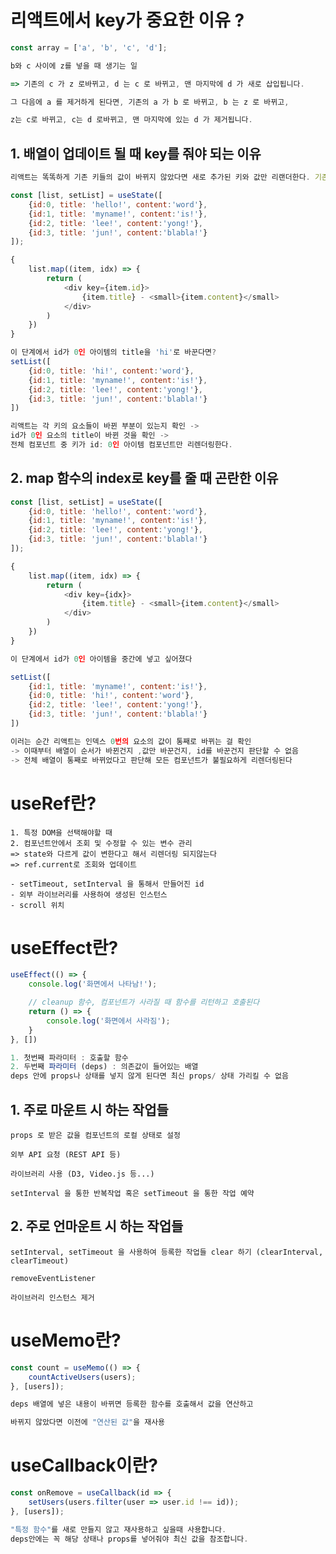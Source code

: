 # 리액트에서 key가 중요한 이유 ?

```js
const array = ['a', 'b', 'c', 'd'];

b와 c 사이에 z를 넣을 때 생기는 일

=> 기존의 c 가 z 로바뀌고, d 는 c 로 바뀌고, 맨 마지막에 d 가 새로 삽입됩니다.

그 다음에 a 를 제거하게 된다면, 기존의 a 가 b 로 바뀌고, b 는 z 로 바뀌고,

z는 c로 바뀌고, c는 d 로바뀌고, 맨 마지막에 있는 d 가 제거됩니다.
```

## 1. 배열이 업데이트 될 때 key를 줘야 되는 이유

```js
리액트는 똑똑하게 기존 키들의 값이 바뀌지 않았다면 새로 추가된 키와 값만 리랜더한다. 기존 키의 값이 변경됐다면 그 키의 값만 리렌더링 된다.

const [list, setList] = useState([
    {id:0, title: 'hello!', content:'word'},
    {id:1, title: 'myname!', content:'is!'},
    {id:2, title: 'lee!', content:'yong!'},
    {id:3, title: 'jun!', content:'blabla!'}
]);

{
    list.map((item, idx) => {
        return (
            <div key={item.id}>
                {item.title} - <small>{item.content}</small>
            </div>
        )
    })
}

이 단계에서 id가 0인 아이템의 title을 'hi'로 바꾼다면?
setList([
    {id:0, title: 'hi!', content:'word'},
    {id:1, title: 'myname!', content:'is!'},
    {id:2, title: 'lee!', content:'yong!'},
    {id:3, title: 'jun!', content:'blabla!'}
])

리액트는 각 키의 요소들이 바뀐 부분이 있는지 확인 ->
id가 0인 요소의 title이 바뀐 것을 확인 ->
전체 컴포넌트 중 키가 id: 0인 아이템 컴포넌트만 리렌더링한다.
```

## 2. map 함수의 index로 key를 줄 때 곤란한 이유

```js
const [list, setList] = useState([
    {id:0, title: 'hello!', content:'word'},
    {id:1, title: 'myname!', content:'is!'},
    {id:2, title: 'lee!', content:'yong!'},
    {id:3, title: 'jun!', content:'blabla!'}
]);

{
    list.map((item, idx) => {
        return (
            <div key={idx}>
                {item.title} - <small>{item.content}</small>
            </div>
        )
    })
}

이 단계에서 id가 0인 아이템을 중간에 넣고 싶어졌다

setList([
    {id:1, title: 'myname!', content:'is!'},
    {id:0, title: 'hi!', content:'word'},
    {id:2, title: 'lee!', content:'yong!'},
    {id:3, title: 'jun!', content:'blabla!'}
])

이러는 순간 리액트는 인덱스 0번의 요소의 값이 통째로 바뀌는 걸 확인
-> 이때부터 배열이 순서가 바뀐건지 ,값만 바꾼건지, id를 바꾼건지 판단할 수 없음
-> 전체 배열이 통째로 바뀌었다고 판단해 모든 컴포넌트가 불필요하게 리렌더링된다
```

# useRef란?

    1. 특정 DOM을 선택해야할 때
    2. 컴포넌트안에서 조회 및 수정할 수 있는 변수 관리
    => state와 다르게 값이 변한다고 해서 리렌더링 되지않는다
    => ref.current로 조회와 업데이트

    - setTimeout, setInterval 을 통해서 만들어진 id
    - 외부 라이브러리를 사용하여 생성된 인스턴스
    - scroll 위치

# useEffect란?

```jsx
useEffect(() => {
    console.log('화면에서 나타남!');

    // cleanup 함수, 컴포넌트가 사라질 때 함수를 리턴하고 호출된다
    return () => {
        console.log('화면에서 사라짐');
    }
}, [])

1. 첫번째 파라미터 : 호출할 함수
2. 두번째 파라미터 (deps) : 의존값이 들어있는 배열
deps 안에 props나 상태를 넣지 않게 된다면 최신 props/ 상태 가리킬 수 없음
```

## 1. 주로 마운트 시 하는 작업들

    props 로 받은 값을 컴포넌트의 로컬 상태로 설정

    외부 API 요청 (REST API 등)

    라이브러리 사용 (D3, Video.js 등...)

    setInterval 을 통한 반복작업 혹은 setTimeout 을 통한 작업 예약

## 2. 주로 언마운트 시 하는 작업들

    setInterval, setTimeout 을 사용하여 등록한 작업들 clear 하기 (clearInterval, clearTimeout)

    removeEventListener

    라이브러리 인스턴스 제거

# useMemo란?

```jsx
const count = useMemo(() => {
    countActiveUsers(users);
}, [users]);

deps 배열에 넣은 내용이 바뀌면 등록한 함수를 호출해서 값을 연산하고

바뀌지 않았다면 이전에 "연산된 값"을 재사용
```

# useCallback이란?

```jsx
const onRemove = useCallback(id => {
    setUsers(users.filter(user => user.id !== id));
}, [users]);

"특정 함수"를 새로 만들지 않고 재사용하고 싶을때 사용합니다.
deps안에는 꼭 해당 상태나 props를 넣어줘야 최신 값을 참조합니다.
```
